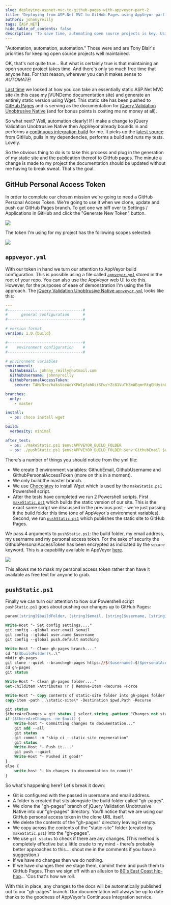 ```yaml
---
slug: deploying-aspnet-mvc-to-github-pages-with-appveyor-part-2
title: 'Deploying from ASP.Net MVC to GitHub Pages using AppVeyor part 2'
authors: johnnyreilly
tags: [ASP.NET]
hide_table_of_contents: false
description: 'To save time, automating open source projects is key. Using AppVeyor and creating static sites with tools like Wget can help update documentation.'
---
```


"Automation, automation, automation." Those were and are Tony Blair's priorities for keeping open source projects well maintained.

<!--truncate-->

OK, that's not quite true... But what is certainly true is that maintaining an open source project takes time. And there's only so much free time that anyone has. For that reason, wherever you can it makes sense to _AUTOMATE_!

[Last time](../2014-12-29-deploying-aspnet-mvc-to-github-pages-with-appveyor-part-1/index.md) we looked at how you can take an essentially static ASP.Net MVC site (in this case my jVUNDemo documentation site) and generate an entirely static version using Wget. This static site has been pushed to [GitHub Pages](https://pages.github.com/) and is serving as the documentation for [jQuery Validation Unobtrusive Native](http://johnnyreilly.github.io/jQuery.Validation.Unobtrusive.Native/) (and for bonus points is costing me no money at all).

So what next? Well, automation clearly! If I make a change to jQuery Validation Unobtrusive Native then AppVeyor already bounds in and performs a [continuous integration build](https://ci.appveyor.com/project/JohnReilly/jquery-validation-unobtrusive-native) for me. It picks up the [latest source](https://github.com/johnnyreilly/jQuery.Validation.Unobtrusive.Native) from GitHub, pulls in my dependencies, performs a build and runs my tests. Lovely.

So the obvious thing to do is to take this process and plug in the generation of my static site and the publication thereof to GitHub pages. The minute a change is made to my project the documentation should be updated without me having to break sweat. That's the goal.

## GitHub Personal Access Token

In order to complete our chosen mission we're going to need a GitHub Personal Access Token. We're going to use it when we clone, update and push our GitHub Pages branch. To get one we biff over to Settings / Applications in GitHub and click the "Generate New Token" button.

![](GitHubApplicationSettings.webp)

The token I'm using for my project has the following scopes selected:

![](GitHub-Personal-Access-Token.webp)

## `appveyor.yml`

With our token in hand we turn our attention to AppVeyor build configuration. This is possible using a file called [`appveyor.yml`](http://www.appveyor.com/docs/build-configuration) stored in the root of your repo. You can also use the AppVeyor web UI to do this. However, for the purposes of ease of demonstration I'm using the file approach. The [jQuery Validation Unobtrusive Native `appveyor.yml`](https://github.com/johnnyreilly/jQuery.Validation.Unobtrusive.Native/blob/master/appveyor.yml) looks like this:

```yml
---
#---------------------------------#
#      general configuration      #
#---------------------------------#

# version format
version: 1.0.{build}

#---------------------------------#
#    environment configuration    #
#---------------------------------#

# environment variables
environment:
  GithubEmail: johnny_reilly@hotmail.com
  GithubUsername: johnnyreilly
  GithubPersonalAccessToken:
    secure: T4M/N+e/baksVoeWoYKPWIpfahOsiSFw/+Zc81VuThZmWEqmrRtgEHUyin0vCWhl

branches:
  only:
    - master

install:
  - ps: choco install wget

build:
  verbosity: minimal

after_test:
  - ps: ./makeStatic.ps1 $env:APPVEYOR_BUILD_FOLDER
  - ps: ./pushStatic.ps1 $env:APPVEYOR_BUILD_FOLDER $env:GithubEmail $env:GithubUsername $env:GithubPersonalAccessToken
```

There's a number of things you should notice from the yml file:

- We create 3 environment variables: GithubEmail, GithubUsername and GithubPersonalAccessToken (more on this in a moment).
- We only build the master branch.
- We use [Chocolatey](https://chocolatey.org/packages/Wget) to install Wget which is used by the `makeStatic.ps1` Powershell script.
- After the tests have completed we run 2 Powershell scripts. First [`makeStatic.ps1`](https://github.com/johnnyreilly/jQuery.Validation.Unobtrusive.Native/blob/master/makeStatic.ps1) which builds the static version of our site. This is the exact same script we discussed in the previous post - we're just passing it the build folder this time (one of AppVeyor's environment variables). Second, we run [`pushStatic.ps1`](https://github.com/johnnyreilly/jQuery.Validation.Unobtrusive.Native/blob/master/pushStatic.ps1) which publishes the static site to GitHub Pages.

We pass 4 arguments to `pushStatic.ps1`: the build folder, my email address, my username and my personal access token. For the sake of security the GithubPersonalAccessToken has been encrypted as indicated by the `secure` keyword. This is a capability available in AppVeyor [here](https://ci.appveyor.com/tools/encrypt).

![](AppVeyor-encrypt.webp)

This allows me to mask my personal access token rather than have it available as free text for anyone to grab.

## `pushStatic.ps1`

Finally we can turn our attention to how our Powershell script `pushStatic.ps1` goes about pushing our changes up to GitHub Pages:

```ps
param([string]$buildFolder, [string]$email, [string]$username, [string]$personalAccessToken)

Write-Host "- Set config settings...."
git config --global user.email $email
git config --global user.name $username
git config --global push.default matching

Write-Host "- Clone gh-pages branch...."
cd "$($buildFolder)\..\"
mkdir gh-pages
git clone --quiet --branch=gh-pages https://$($username):$($personalAccessToken)@github.com/johnnyreilly/jQuery.Validation.Unobtrusive.Native.git .\gh-pages\
cd gh-pages
git status

Write-Host "- Clean gh-pages folder...."
Get-ChildItem -Attributes !r | Remove-Item -Recurse -Force

Write-Host "- Copy contents of static-site folder into gh-pages folder...."
copy-item -path ..\static-site\* -Destination $pwd.Path -Recurse

git status
$thereAreChanges = git status | select-string -pattern "Changes not staged for commit:","Untracked files:" -simplematch
if ($thereAreChanges -ne $null) {
    Write-host "- Committing changes to documentation..."
    git add --all
    git status
    git commit -m "skip ci - static site regeneration"
    git status
    Write-Host "- Push it...."
    git push --quiet
    Write-Host "- Pushed it good!"
}
else {
    write-host "- No changes to documentation to commit"
}
```

So what's happening here? Let's break it down:

- Git is configured with the passed in username and email address.
- A folder is created that sits alongside the build folder called "gh-pages".
- We clone the "gh-pages" branch of jQuery Validation Unobtrusive Native into our "gh-pages" directory. You'll notice that we are using our GitHub personal access token in the clone URL itself.
- We delete the contents of the "gh-pages" directory leaving it empty.
- We copy across the contents of the "static-site" folder (created by `makeStatic.ps1`) into the "gh-pages".
- We use `git status` to check if there are any changes. (This method is completely effective but a little crude to my mind - there's probably better approaches to this.... shout me in the comments if you have a suggestion.)
- If we have no changes then we do nothing.
- If we have changes then we stage them, commit them and push them to GitHub Pages. Then we sign off with an allusion to [80's East Coast hip-hop](<https://en.wikipedia.org/wiki/Push_It_(Salt-n-Pepa_song)>)... 'Cos that's how we roll.

With this in place, any changes to the docs will be automatically published out to our "gh-pages" branch. Our documentation will always be up to date thanks to the goodness of AppVeyor's Continuous Integration service.
